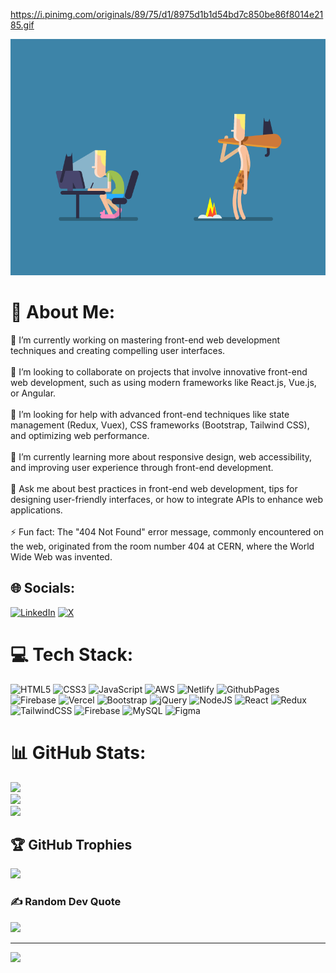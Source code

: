 https://i.pinimg.com/originals/89/75/d1/8975d1b1d54bd7c850be86f8014e2185.gif








![](GitGIF.gif)
# 💫 About Me:
🔭 I’m currently working on mastering front-end web development techniques and creating compelling user interfaces.<br><br>👯 I’m looking to collaborate on projects that involve innovative front-end web development, such as using modern frameworks like React.js, Vue.js, or Angular.<br><br>🤝 I’m looking for help with advanced front-end techniques like state management (Redux, Vuex), CSS frameworks (Bootstrap, Tailwind CSS), and optimizing web performance.<br><br>🌱 I’m currently learning more about responsive design, web accessibility, and improving user experience through front-end development.<br><br>💬 Ask me about best practices in front-end web development, tips for designing user-friendly interfaces, or how to integrate APIs to enhance web applications.<br><br>⚡ Fun fact: The "404 Not Found" error message, commonly encountered on the web, originated from the room number 404 at CERN, where the World Wide Web was invented.


## 🌐 Socials:
[![LinkedIn](https://img.shields.io/badge/LinkedIn-%230077B5.svg?logo=linkedin&logoColor=white)](https://linkedin.com/in/https://www.linkedin.com/in/aditya-ingole3031/) [![X](https://img.shields.io/badge/X-black.svg?logo=X&logoColor=white)](https://x.com/https://x.com/AdityaIn13) 

# 💻 Tech Stack:
![HTML5](https://img.shields.io/badge/html5-%23E34F26.svg?style=flat&logo=html5&logoColor=white) ![CSS3](https://img.shields.io/badge/css3-%231572B6.svg?style=flat&logo=css3&logoColor=white) ![JavaScript](https://img.shields.io/badge/javascript-%23323330.svg?style=flat&logo=javascript&logoColor=%23F7DF1E) ![AWS](https://img.shields.io/badge/AWS-%23FF9900.svg?style=flat&logo=amazon-aws&logoColor=white) ![Netlify](https://img.shields.io/badge/netlify-%23000000.svg?style=flat&logo=netlify&logoColor=#00C7B7) ![GithubPages](https://img.shields.io/badge/github%20pages-121013?style=flat&logo=github&logoColor=white) ![Firebase](https://img.shields.io/badge/firebase-%23039BE5.svg?style=flat&logo=firebase) ![Vercel](https://img.shields.io/badge/vercel-%23000000.svg?style=flat&logo=vercel&logoColor=white) ![Bootstrap](https://img.shields.io/badge/bootstrap-%238511FA.svg?style=flat&logo=bootstrap&logoColor=white) ![jQuery](https://img.shields.io/badge/jquery-%230769AD.svg?style=flat&logo=jquery&logoColor=white) ![NodeJS](https://img.shields.io/badge/node.js-6DA55F?style=flat&logo=node.js&logoColor=white) ![React](https://img.shields.io/badge/react-%2320232a.svg?style=flat&logo=react&logoColor=%2361DAFB) ![Redux](https://img.shields.io/badge/redux-%23593d88.svg?style=flat&logo=redux&logoColor=white) ![TailwindCSS](https://img.shields.io/badge/tailwindcss-%2338B2AC.svg?style=flat&logo=tailwind-css&logoColor=white) ![Firebase](https://img.shields.io/badge/firebase-a08021?style=flat&logo=firebase&logoColor=ffcd34) ![MySQL](https://img.shields.io/badge/mysql-4479A1.svg?style=flat&logo=mysql&logoColor=white) ![Figma](https://img.shields.io/badge/figma-%23F24E1E.svg?style=flat&logo=figma&logoColor=white)
# 📊 GitHub Stats:
![](https://github-readme-stats.vercel.app/api?username=Aditya-Ingole&theme=dark&hide_border=false&include_all_commits=false&count_private=false)<br/>
![](https://github-readme-streak-stats.herokuapp.com/?user=Aditya-Ingole&theme=dark&hide_border=false)<br/>
![](https://github-readme-stats.vercel.app/api/top-langs/?username=Aditya-Ingole&theme=dark&hide_border=false&include_all_commits=false&count_private=false&layout=compact)

## 🏆 GitHub Trophies
![](https://github-profile-trophy.vercel.app/?username=Aditya-Ingole&theme=codeSTACKr&no-frame=false&no-bg=false&margin-w=4)

### ✍️ Random Dev Quote
![](https://quotes-github-readme.vercel.app/api?type=horizontal&theme=tokyonight)

---
[![](https://visitcount.itsvg.in/api?id=Aditya-Ingole&icon=7&color=0)](https://visitcount.itsvg.in)

<!-- Proudly created with GPRM ( https://gprm.itsvg.in ) -->
